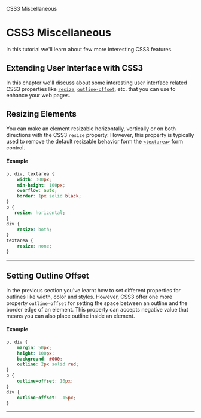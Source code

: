 CSS3 Miscellaneous

# CSS3 Miscellaneous

In this tutorial we'll learn about few more interesting CSS3 features.

## Extending User Interface with CSS3

In this chapter we'll discuss about some interesting user interface related CSS3 properties like [`resize`](https://www.tutorialrepublic.com/css-tutorial/../css-reference/css3-resize-property.php), [`outline-offset`](https://www.tutorialrepublic.com/css-tutorial/../css-reference/css3-outline-offset-property.php), etc. that you can use to enhance your web pages.

## Resizing Elements

You can make an element resizable horizontally, vertically or on both directions with the CSS3 `resize` property. However, this property is typically used to remove the default resizable behavior form the [`<textarea>`](https://www.tutorialrepublic.com/css-tutorial/../html-reference/html-textarea-tag.php) form control.

#### Example

```css
p, div, textarea {
    width: 300px;
    min-height: 100px;
    overflow: auto;
    border: 1px solid black;
}
p {
   resize: horizontal; 
}
div {
    resize: both;
}
textarea {
    resize: none;
}
```

* * *

## Setting Outline Offset

In the previous section you've learnt how to set different properties for outlines like width, color and styles. However, CSS3 offer one more property `outline-offset` for setting the space between an outline and the border edge of an element. This property can accepts negative value that means you can also place outline inside an element.

#### Example

```css
p, div {
    margin: 50px;
    height: 100px;
    background: #000;
    outline: 2px solid red;
}
p {
    outline-offset: 10px;
}
div {
    outline-offset: -15px;
}
```
* * *